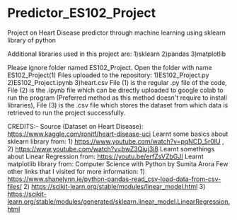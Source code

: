 # Predictor_ES102_Project
Project on Heart Disease predictor through machine learning using sklearn library of python

Additional libraries used in this project are: 1)sklearn 2)pandas 3)matplotlib

Please ignore folder named ES102_Project. Open the folder with name ES102_Project(1)
Files uploaded to the repository: 1)ES102_Project.py 2)ES102_Project.ipynb 3)heart.csv
File (1) is the regular .py file of the code, File (2) is the .ipynb file which can be directly uploaded to google colab to run the program (Preferred method as this method doesn't require to install libraries), File (3) is the .csv file which stores the dataset from which data is retrieved to run the project successfully.

CREDITS:-
Source (Dataset on Heart Disease): https://www.kaggle.com/ronitf/heart-disease-uci
Learnt some basics about sklearn library from: 1) https://www.youtube.com/watch?v=pqNCD_5r0IU , 2) https://www.youtube.com/watch?v=bwZ3Qiuj3i8
Learnt somethings about Linear Regression from: https://youtu.be/erfZsVZbGJI
Learnt matplotlib library from: Computer Science with Python by Sumita Arora
Few other links that I visited for more information: 1) https://www.shanelynn.ie/python-pandas-read_csv-load-data-from-csv-files/
                                                     2) https://scikit-learn.org/stable/modules/linear_model.html
                                                     3) https://scikit-learn.org/stable/modules/generated/sklearn.linear_model.LinearRegression.html
